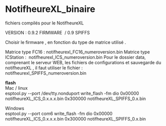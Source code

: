 # NotifheureXL_binaire
fichiers compilés pour le NotifheureXL


VERSION : 0.9.2 FIRMWARE  / 0.9 SPIFFS

Choisir le firmware , en fonction du type de matrice utilisé .

Matrice type FC16 : notifheurexl_FC16_numeroversion.bin
Matrice type ICStation :  notifheurexl_ICS_numeroversion.bin
Pour le dossier data, comprenant le serveur WEB, les fichiers de configurations et sauvegarde du notifheureXL , il faut utiliser le fichier :
notifheurexl_SPIFFS_numeroversion.bin

**flash**  
Mac / linux  
esptool.py --port /dev/tty.nonduport write_flash -fm dio 0x00000 notifheureXL_ICS_0.x.x.x.bin 0x300000 notifheureXL_SPIFFS_0.x.bin  

Windows  
esptool.py --port com6 write_flash -fm dio 0x00000 notifheureXL_ICS_0.x.x.x.bin 0x300000 notifheureXL_SPIFFS_0.x.bin

